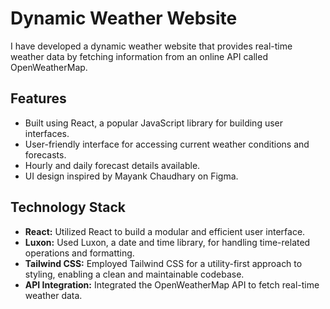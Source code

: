 # Dynamic Weather Website

I have developed a dynamic weather website that provides real-time weather data by fetching information from an online API called OpenWeatherMap.

## Features

- Built using React, a popular JavaScript library for building user interfaces.
- User-friendly interface for accessing current weather conditions and forecasts.
- Hourly and daily forecast details available.
- UI design inspired by Mayank Chaudhary on Figma.

## Technology Stack

- **React:** Utilized React to build a modular and efficient user interface.
- **Luxon:** Used Luxon, a date and time library, for handling time-related operations and formatting.
- **Tailwind CSS:** Employed Tailwind CSS for a utility-first approach to styling, enabling a clean and maintainable codebase.
- **API Integration:** Integrated the OpenWeatherMap API to fetch real-time weather data.
